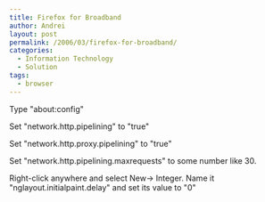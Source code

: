 ```yaml
---
title: Firefox for Broadband
author: Andrei
layout: post
permalink: /2006/03/firefox-for-broadband/
categories:
  - Information Technology
  - Solution
tags:
  - browser
---
```

Type "about:config"

Set "network.http.pipelining" to "true"

Set "network.http.proxy.pipelining" to "true"

Set "network.http.pipelining.maxrequests" to some number like 30.

Right-click anywhere and select New-> Integer. Name it "nglayout.initialpaint.delay" and set its value to "0"